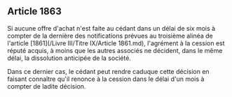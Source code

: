 Article 1863
----
Si aucune offre d'achat n'est faite au cédant dans un délai de six mois à
compter de la dernière des notifications prévues au troisième alinéa de
l'article [1861](/Livre III/Titre IX/Article 1861.md), l'agrément à la cession est réputé acquis, à moins que les
autres associés ne décident, dans le même délai, la dissolution anticipée de la
société.

Dans ce dernier cas, le cédant peut rendre caduque cette décision en faisant
connaître qu'il renonce à la cession dans le délai d'un mois à compter de ladite
décision.
